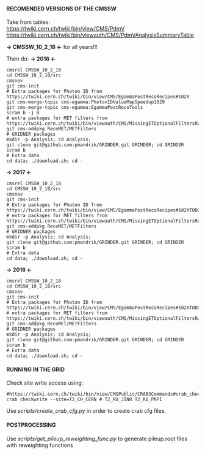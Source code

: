 #### RECOMENDED VERSIONS OF THE CMSSW
Take from tables:  
https://twiki.cern.ch/twiki/bin/view/CMS/PdmV  
https://twiki.cern.ch/twiki/bin/viewauth/CMS/PdmVAnalysisSummaryTable  

**-> CMSSW_10_2_18 <-** for all years!!!

Then do:
**-> 2016 <-**
```shell
cmsrel CMSSW_10_2_18
cd CMSSW_10_2_18/src
cmsnev
git cms-init
# Extra packages for Photon ID from https://twiki.cern.ch/twiki/bin/view/CMS/EgammaPostRecoRecipes#102X
git cms-merge-topic cms-egamma:PhotonIDValueMapSpeedup1029
git cms-merge-topic cms-egamma:EgammaPostRecoTools
scram b -j 8
# extra packages for MET filters from https://twiki.cern.ch/twiki/bin/viewauth/CMS/MissingETOptionalFiltersRun2#How_to_run_ecal_BadCalibReducedM
git cms-addpkg RecoMET/METFilters
# GRIDNER packages
mkdir -p Analysis; cd Analysis;
git clone git@github.com:pmandrik/GRINDER.git GRINDER; cd GRINDER
scram b
# Extra data
cd data; ./download.sh; cd -
```

**-> 2017 <-**
```shell
cmsrel CMSSW_10_2_18
cd CMSSW_10_2_18/src
cmsnev
git cms-init
# Extra packages for Photon ID from https://twiki.cern.ch/twiki/bin/view/CMS/EgammaPostRecoRecipes#102XTODO
# extra packages for MET filters from https://twiki.cern.ch/twiki/bin/viewauth/CMS/MissingETOptionalFiltersRun2#How_to_run_ecal_BadCalibReducedM
git cms-addpkg RecoMET/METFilters
# GRIDNER packages
mkdir -p Analysis; cd Analysis;
git clone git@github.com:pmandrik/GRINDER.git GRINDER; cd GRINDER
scram b
# Extra data
cd data; ./download.sh; cd -
```

**-> 2018 <-**
```shell
cmsrel CMSSW_10_2_18
cd CMSSW_10_2_18/src
cmsnev
git cms-init
# Extra packages for Photon ID from https://twiki.cern.ch/twiki/bin/view/CMS/EgammaPostRecoRecipes#102XTODO
# extra packages for MET filters from https://twiki.cern.ch/twiki/bin/viewauth/CMS/MissingETOptionalFiltersRun2#How_to_run_ecal_BadCalibReducedM
git cms-addpkg RecoMET/METFilters
# GRIDNER packages
mkdir -p Analysis; cd Analysis;
git clone git@github.com:pmandrik/GRINDER.git GRINDER; cd GRINDER
scram b
# Extra data
cd data; ./download.sh; cd -
```

#### RUNNING IN THE GRID
Check site write access using:
```
#https://twiki.cern.ch/twiki/bin/view/CMSPublic/CRAB3Commands#crab_checkwrite
crab checkwrite --site=T2_CH_CERN # T2_RU_JINR T2_RU_PNPI
```  

Use *scripts/create_crab_cfg.py* in order to create crab cfg files.  

#### POSTPROCESSING
Use *scripts/get_pileup_reweighting_func.py* to generate pileup.root files with reweighting functions











